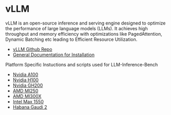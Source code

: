 # vLLM

vLLM is an open-source inference and serving engine designed to optimize the performance of large language models (LLMs). It achieves high throughput and memory efficiency with optimizations like PagedAttention, Dynamic Batching etc leading to Efficient Resource Utilization.

* [vLLM Github Repo](https://github.com/vllm-project/vllm)
* [General Documentation for Installation](https://docs.vllm.ai/en/latest/getting_started/installation.html)

Platform Specific Instuctions and scripts used for LLM-Inference-Bench

* [Nvidia A100](./A100/)
* [Nvidia H100](./H100/)
* [Nvidia GH200](./GH200/)
* [AMD MI250](./MI250/)
* [AMD MI300X](./MI300X/)
* [Intel Max 1550](./Max1550/)
* [Habana Gaudi 2](./Gaudi2/)